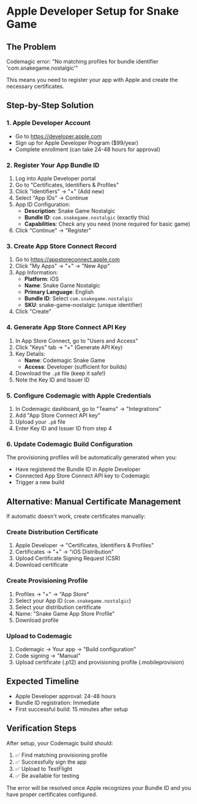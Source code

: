 # Apple Developer Setup for Snake Game

## The Problem
Codemagic error: "No matching profiles for bundle identifier 'com.snakegame.nostalgic'"

This means you need to register your app with Apple and create the necessary certificates.

## Step-by-Step Solution

### 1. Apple Developer Account
- Go to https://developer.apple.com
- Sign up for Apple Developer Program ($99/year)
- Complete enrollment (can take 24-48 hours for approval)

### 2. Register Your App Bundle ID
1. Log into Apple Developer portal
2. Go to "Certificates, Identifiers & Profiles"
3. Click "Identifiers" → "+" (Add new)
4. Select "App IDs" → Continue
5. App ID Configuration:
   - **Description**: Snake Game Nostalgic
   - **Bundle ID**: `com.snakegame.nostalgic` (exactly this)
   - **Capabilities**: Check any you need (none required for basic game)
6. Click "Continue" → "Register"

### 3. Create App Store Connect Record
1. Go to https://appstoreconnect.apple.com
2. Click "My Apps" → "+" → "New App"
3. App Information:
   - **Platform**: iOS
   - **Name**: Snake Game Nostalgic
   - **Primary Language**: English
   - **Bundle ID**: Select `com.snakegame.nostalgic`
   - **SKU**: snake-game-nostalgic (unique identifier)
4. Click "Create"

### 4. Generate App Store Connect API Key
1. In App Store Connect, go to "Users and Access"
2. Click "Keys" tab → "+" (Generate API Key)
3. Key Details:
   - **Name**: Codemagic Snake Game
   - **Access**: Developer (sufficient for builds)
4. Download the `.p8` file (keep it safe!)
5. Note the Key ID and Issuer ID

### 5. Configure Codemagic with Apple Credentials
1. In Codemagic dashboard, go to "Teams" → "Integrations"
2. Add "App Store Connect API key"
3. Upload your `.p8` file
4. Enter Key ID and Issuer ID from step 4

### 6. Update Codemagic Build Configuration
The provisioning profiles will be automatically generated when you:
- Have registered the Bundle ID in Apple Developer
- Connected App Store Connect API key to Codemagic
- Trigger a new build

## Alternative: Manual Certificate Management

If automatic doesn't work, create certificates manually:

### Create Distribution Certificate
1. Apple Developer → "Certificates, Identifiers & Profiles"
2. Certificates → "+" → "iOS Distribution"
3. Upload Certificate Signing Request (CSR)
4. Download certificate

### Create Provisioning Profile
1. Profiles → "+" → "App Store"
2. Select your App ID (`com.snakegame.nostalgic`)
3. Select your distribution certificate
4. Name: "Snake Game App Store Profile"
5. Download profile

### Upload to Codemagic
1. Codemagic → Your app → "Build configuration"
2. Code signing → "Manual"
3. Upload certificate (.p12) and provisioning profile (.mobileprovision)

## Expected Timeline
- Apple Developer approval: 24-48 hours
- Bundle ID registration: Immediate
- First successful build: 15 minutes after setup

## Verification Steps
After setup, your Codemagic build should:
1. ✅ Find matching provisioning profile
2. ✅ Successfully sign the app
3. ✅ Upload to TestFlight
4. ✅ Be available for testing

The error will be resolved once Apple recognizes your Bundle ID and you have proper certificates configured.